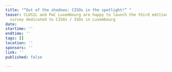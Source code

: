 ```yaml
---
title: "“Out of the shadows: CISOs in the spotlight!” "
teaser: CLUSIL and PwC Luxembourg are happy to launch the third edition of the only
  survey dedicated to CISOs / ISOs in Luxembourg
date: 
startime: ''
endtime: ''
tags: []
location: ''
sponsors: ''
link: ''
published: false

---
```

